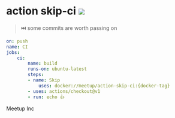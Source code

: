 # action skip-ci [![](https://github.com/meetup/action-skip-ci/workflows/Main/badge.svg)](https://github.com/meetup/action-skip-ci/actions)

> ⏭️ some commits are worth passing on


```yaml
on: push
name: CI
jobs:
	ci:
		name: build
		runs-on: ubuntu-latest
		steps:
		- name: Skip
			uses: docker://meetup/action-skip-ci:{docker-tag}
		- uses: actions/checkout@v1
		- run: echo 👍
```


Meetup Inc